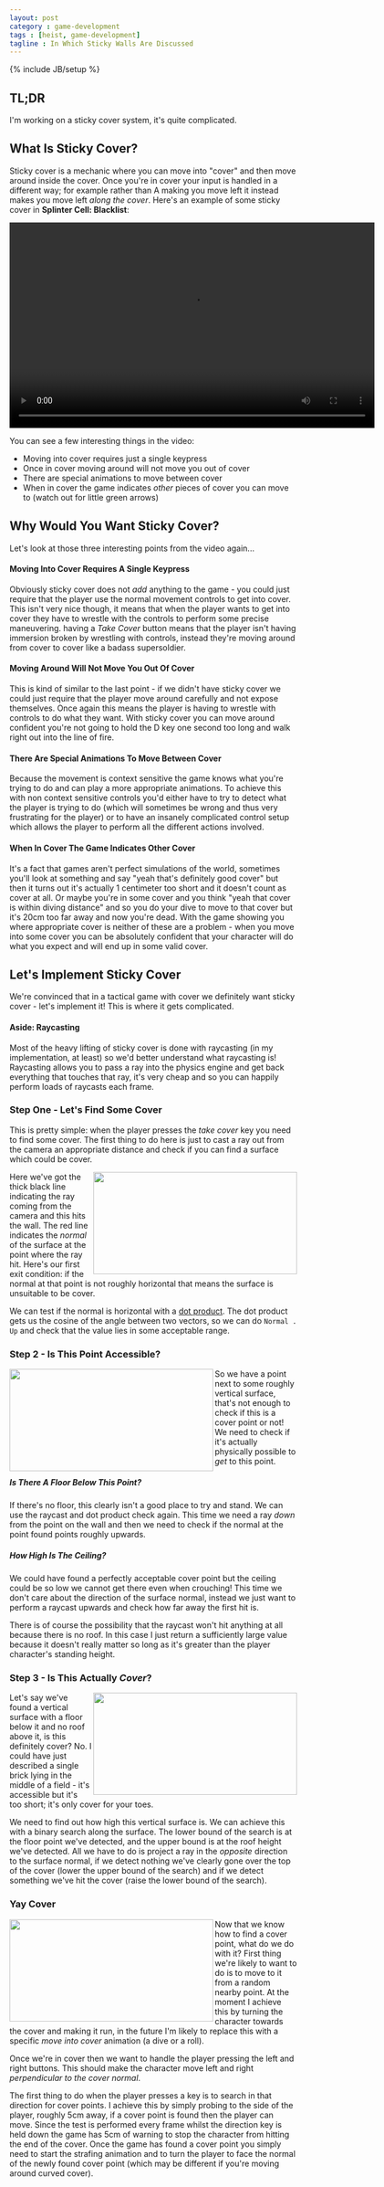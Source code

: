 ```yaml
---
layout: post
category : game-development
tags : [heist, game-development]
tagline : In Which Sticky Walls Are Discussed
---
```

{% include JB/setup %}


## TL;DR

I'm working on a sticky cover system, it's quite complicated.

## What Is Sticky Cover?

Sticky cover is a mechanic where you can move into "cover" and then move around inside the cover. Once you're in cover your input is handled in a different way; for example rather than A making you move left it instead makes you move left *along the cover*. Here's an example of some sticky cover in **Splinter Cell: Blacklist**:

<video id="Blacklist" width="640" height="360" controls preload>
    <source src="/assets/Blacklist-Cover.mp4" type="video/mp4;">
    <source src="/assets/Blacklist-Cover.webm" type="video/webm; codecs=vp8,vorbis">
    <source src="/assets/Blacklist-Cover.ogv"  type="video/ogg; codecs=theora,vorbis">
</video>

You can see a few interesting things in the video:

 - Moving into cover requires just a single keypress
 - Once in cover moving around will not move you out of cover
 - There are special animations to move between cover
 - When in cover the game indicates *other* pieces of cover you can move to (watch out for little green arrows)

## Why Would You Want Sticky Cover?

Let's look at those three interesting points from the video again...

#### Moving Into Cover Requires A Single Keypress

Obviously sticky cover does not *add* anything to the game - you could just require that the player use the normal movement controls to get into cover. This isn't very nice though, it means that when the player wants to get into cover they have to wrestle with the controls to perform some precise maneuvering. having a *Take Cover* button means that the player isn't having immersion broken by wrestling with controls, instead they're moving around from cover to cover like a badass supersoldier.

#### Moving Around Will Not Move You Out Of Cover

This is kind of similar to the last point - if we didn't have sticky cover we could just require that the player move around carefully and not expose themselves. Once again this means the player is having to wrestle with controls to do what they want. With sticky cover you can move around confident you're not going to hold the D key one second too long and walk right out into the line of fire.

#### There Are Special Animations To Move Between Cover

Because the movement is context sensitive the game knows what you're trying to do and can play a more appropriate animations. To achieve this with non context sensitive controls you'd either have to try to detect what the player is trying to do (which will sometimes be wrong and thus very frustrating for the player) or to have an insanely complicated control setup which allows the player to perform all the different actions involved.

#### When In Cover The Game Indicates Other Cover

It's a fact that games aren't perfect simulations of the world, sometimes you'll look at something and say "yeah that's definitely good cover" but then it turns out it's actually 1 centimeter too short and it doesn't count as cover at all. Or maybe you're in some cover and you think "yeah that cover is within diving distance" and so you do your dive to move to that cover but it's 20cm too far away and now you're dead. With the game showing you where appropriate cover is neither of these are a problem - when you move into some cover you can be absolutely confident that your character will do what you expect and will end up in some valid cover.

## Let's Implement Sticky Cover

We're convinced that in a tactical game with cover we definitely want sticky cover - let's implement it! This is where it gets complicated.

#### Aside: Raycasting

Most of the heavy lifting of sticky cover is done with raycasting (in my implementation, at least) so we'd better understand what raycasting is! Raycasting allows you to pass a ray into the physics engine and get back everything that touches that ray, it's very cheap and so you can happily perform loads of raycasts each frame.

### Step One - Let's Find Some Cover

This is pretty simple: when the player presses the *take cover* key you need to find some cover. The first thing to do here is just to cast a ray out from the camera an appropriate distance and check if you can find a surface which could be cover.

<img src="/assets/Cover-Check-1.png" width="357" height="179" align="right">

Here we've got the thick black line indicating the ray coming from the camera and this hits the wall. The red line indicates the *normal* of the surface at the point where the ray hit. Here's our first exit condition: if the normal at that point is not roughly horizontal that means the surface is unsuitable to be cover.

We can test if the normal is horizontal with a [dot product](https://en.wikipedia.org/wiki/Dot_product). The dot product gets us the cosine of the angle between two vectors, so we can do `Normal . Up` and check that the value lies in some acceptable range.

### Step 2 - Is This Point Accessible?

<img src="/assets/Cover-Check-2.png" width="357" height="179" align="left">

So we have a point next to some roughly vertical surface, that's not enough to check if this is a cover point or not! We need to check if it's actually physically possible to *get* to this point.

##### Is There A Floor Below This Point?

If there's no floor, this clearly isn't a good place to try and stand. We can use the raycast and dot product check again. This time we need a ray *down* from the point on the wall and then we need to check if the normal at the point found points roughly upwards.

##### How High Is The Ceiling?

We could have found a perfectly acceptable cover point but the ceiling could be so low we cannot get there even when crouching! This time we don't care about the direction of the surface normal, instead we just want to perform a raycast upwards and check how far away the first hit is.

There is of course the possibility that the raycast won't hit anything at all because there is no roof. In this case I just return a sufficiently large value because it doesn't really matter so long as it's greater than the player character's standing height.

### Step 3 - Is This Actually *Cover*?

<img src="/assets/Cover-Check-3.png" width="357" height="179" align="right">

Let's say we've found a vertical surface with a floor below it and no roof above it, is this definitely cover? No. I could have just described a single brick lying in the middle of a field - it's accessible but it's too short; it's only cover for your toes.

We need to find out how high this vertical surface is. We can achieve this with a binary search along the surface. The lower bound of the search is at the floor point we've detected, and the upper bound is at the roof height we've detected. All we have to do is project a ray in the *opposite* direction to the surface normal, if we detect nothing we've clearly gone over the top of the cover (lower the upper bound of the search) and if we detect something we've hit the cover (raise the lower bound of the search).

### Yay Cover

<img src="/assets/heist-cover.jpg" width="357" height="179" align="left">

Now that we know how to find a cover point, what do we do with it? First thing we're likely to want to do is to move to it from a random nearby point. At the moment I achieve this by turning the character towards the cover and making it run, in the future I'm likely to replace this with a specific *move into cover* animation (a dive or a roll).

Once we're in cover then we want to handle the player pressing the left and right buttons. This should make the character move left and right *perpendicular to the cover normal*.

The first thing to do when the player presses a key is to search in that direction for cover points. I achieve this by simply probing to the side of the player, roughly 5cm away, if a cover point is found then the player can move. Since the test is performed every frame whilst the direction key is held down the game has 5cm of warning to stop the character from hitting the end of the cover. Once the game has found a cover point you simply need to start the strafing animation and to turn the player to face the normal of the newly found cover point (which may be different if you're moving around curved cover).
